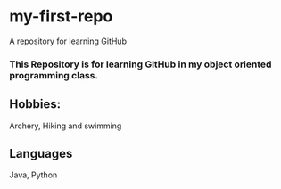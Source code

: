 # my-first-repo
A repository for learning GitHub

### This Repository is for learning GitHub in my object oriented programming class. 

## Hobbies:
Archery, Hiking and swimming

## Languages
Java, Python
